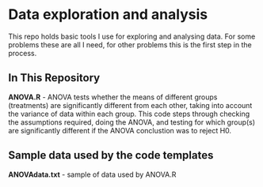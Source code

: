 # Data exploration and analysis
This repo holds basic tools I use for exploring and analysing data. For some problems these are all I need, for other problems this is the first step in the process.

## In This Repository
**ANOVA.R** - ANOVA tests whether the means of different groups (treatments) are significantly different from each other, taking into account the variance of data within each group. This code steps through checking the assumptions required, doing the ANOVA, and testing for which group(s) are significantly different if the ANOVA conclustion was to reject H0.

## Sample data used by the code templates
**ANOVAdata.txt** - sample of data used by ANOVA.R
